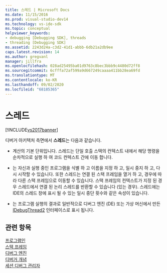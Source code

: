 ```yaml
---
title: 스레드 | Microsoft Docs
ms.date: 11/15/2016
ms.prod: visual-studio-dev14
ms.technology: vs-ide-sdk
ms.topic: conceptual
helpviewer_keywords:
- debugging [Debugging SDK], threads
- threading [Debugging SDK]
ms.assetid: 2243d24a-c3d2-41d1-abbb-6db21a2db9ee
caps.latest.revision: 14
ms.author: gregvanl
manager: jillfra
ms.openlocfilehash: 028ad25495ba01d9763c8bec3bbb9c4480d72ff8
ms.sourcegitcommit: 6cfffa72af599a9d667249caaaa411bb28ea69fd
ms.translationtype: MT
ms.contentlocale: ko-KR
ms.lasthandoff: 09/02/2020
ms.locfileid: "68185365"
---
```

# <a name="threads"></a>스레드
[!INCLUDE[vs2017banner](../../includes/vs2017banner.md)]

디버거 아키텍처 측면에서 **스레드**는 다음과 같습니다.  
  
- 계산의 기본 단위입니다. 스레드는 단일 호출 스택의 컨텍스트 내에서 해당 명령을 순차적으로 실행 하 여 코드 컨텍스트 간에 이동 합니다.  
  
- 는 자신과 실행 중인 프로그램을 식별 하 고 이름을 지정 하 고, 일시 중지 하 고, 다시 시작할 수 있습니다. 또한 스레드는 연결 된 스택 프레임을 열거 하 고, 경우에 따라 다른 스택 프레임으로 이동할 수 있습니다. 스택 프레임의 컨텍스트가 지정 된 경우 스레드에서 연결 된 논리 스레드를 반환할 수 있습니다 (있는 경우). 스레드에는 IDE의 스레드 창에 표시 될 수 있는 일시 중단 횟수와 같은 속성이 있습니다.  
  
- 는 프로그램 실행의 결과로 일반적으로 디버그 엔진 (DE) 또는 가상 머신에서 만든 [IDebugThread2](../../extensibility/debugger/reference/idebugthread2.md) 인터페이스로 표시 됩니다.  
  
## <a name="see-also"></a>관련 항목  
 [프로그램인](../../extensibility/debugger/programs.md)   
 [스택 프레임](../../extensibility/debugger/stack-frames.md)   
 [디버그 엔진](../../extensibility/debugger/debug-engine.md)   
 [디버거 개념](../../extensibility/debugger/debugger-concepts.md)   
 [세션 디버그 관리자](../../extensibility/debugger/session-debug-manager.md)
